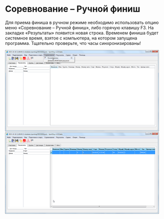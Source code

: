 # Соревнование – Ручной финиш

Для приема финиша в ручном режиме необходимо использовать опцию меню «Соревнование – Ручной финиш», либо горячую клавишу F3. На закладке «Результаты» появится новая строка. Временем финиша будет системное время, взятое с компьютера, на котором запущена программа. Тщательно проверьте, что часы
синхронизированы!

![Screenshot](img/66.png)
![Screenshot](img/67.png)